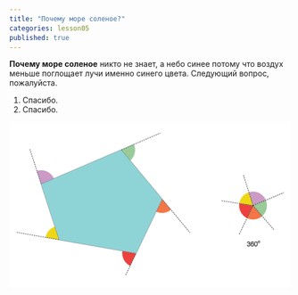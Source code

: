 ```yaml
---
title: "Почему море соленое?"
categories: lesson05
published: true
---
```


**Почему море соленое** никто не знает, а небо синее потому что воздух меньше поглощает лучи именно синего цвета.
Следующий вопрос, пожалуйста.

1. Спасибо.
1. Спасибо.

![54UZf.png](/img/54UZf.png)
